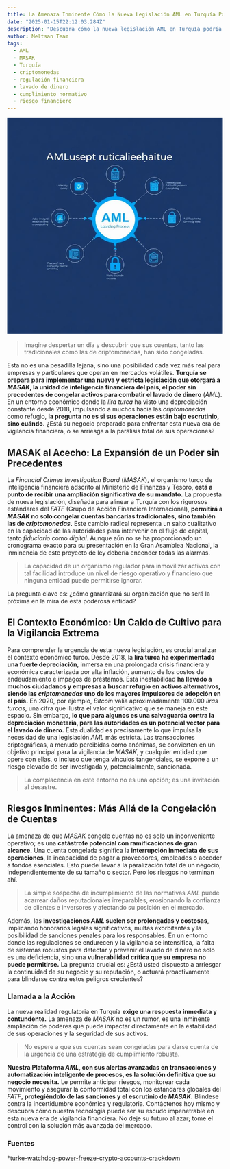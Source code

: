 ```yaml
---
title: La Amenaza Inminente Cómo la Nueva Legislación AML en Turquía Podría Congelar sus Activos Cripto y Bancarios
date: "2025-01-15T22:12:03.284Z"
description: "Descubra cómo la nueva legislación AML en Turquía podría poner en riesgo sus activos cripto y bancarios, y qué medidas tomar para protegerse."
author: Meltsan Team
tags:
  - AML
  - MASAK
  - Turquía
  - criptomonedas
  - regulación financiera
  - lavado de dinero
  - cumplimiento normativo
  - riesgo financiero
---
```


![Img](./aml-infographic.jpg)


> Imagine despertar un día y descubrir que sus cuentas, tanto las tradicionales como las de criptomonedas, han sido congeladas.

Esta no es una pesadilla lejana, sino una posibilidad cada vez más real para empresas y particulares que operan en mercados volátiles. **Turquía se prepara para implementar una nueva y estricta legislación que otorgará a *MASAK*, la unidad de inteligencia financiera del país, el poder sin precedentes de congelar activos para combatir el lavado de dinero** (*AML*). En un entorno económico donde la *lira turca* ha visto una depreciación constante desde 2018, impulsando a muchos hacia las *criptomonedas* como refugio, **la pregunta no es si sus operaciones están bajo escrutinio, sino cuándo.** ¿Está su negocio preparado para enfrentar esta nueva era de vigilancia financiera, o se arriesga a la parálisis total de sus operaciones?

## MASAK al Acecho: La Expansión de un Poder sin Precedentes

La *Financial Crimes Investigation Board* (*MASAK*), el organismo turco de inteligencia financiera adscrito al Ministerio de Finanzas y Tesoro, **está a punto de recibir una ampliación significativa de su mandato.** La propuesta de nueva legislación, diseñada para alinear a Turquía con los rigurosos estándares del *FATF* (Grupo de Acción Financiera Internacional), **permitirá a *MASAK* no solo congelar cuentas bancarias tradicionales, sino también las de *criptomonedas*.** Este cambio radical representa un salto cualitativo en la capacidad de las autoridades para intervenir en el flujo de capital, tanto *fiduciario* como *digital*. Aunque aún no se ha proporcionado un cronograma exacto para su presentación en la Gran Asamblea Nacional, la inminencia de este proyecto de ley debería encender todas las alarmas.

> La capacidad de un organismo regulador para inmovilizar activos con tal facilidad introduce un nivel de riesgo operativo y financiero que ninguna entidad puede permitirse ignorar.

La pregunta clave es: ¿cómo garantizará su organización que no será la próxima en la mira de esta poderosa entidad?

## El Contexto Económico: Un Caldo de Cultivo para la Vigilancia Extrema

Para comprender la urgencia de esta nueva legislación, es crucial analizar el contexto económico turco. Desde 2018, la **lira turca ha experimentado una fuerte depreciación**, inmersa en una prolongada crisis financiera y económica caracterizada por alta inflación, aumento de los costos de endeudamiento e impagos de préstamos. Esta inestabilidad **ha llevado a muchos ciudadanos y empresas a buscar refugio en activos alternativos, siendo las *criptomonedas* uno de los mayores impulsores de adopción en el país.** En 2020, por ejemplo, *Bitcoin* valía aproximadamente 100.000 *liras turcas*, una cifra que ilustra el valor significativo que se maneja en este espacio. Sin embargo, **lo que para algunos es una salvaguarda contra la depreciación monetaria, para las autoridades es un potencial vector para el lavado de dinero.** Esta dualidad es precisamente lo que impulsa la necesidad de una legislación *AML* más estricta. Las transacciones criptográficas, a menudo percibidas como anónimas, se convierten en un objetivo principal para la vigilancia de *MASAK*, y cualquier entidad que opere con ellas, o incluso que tenga vínculos tangenciales, se expone a un riesgo elevado de ser investigada y, potencialmente, sancionada.

> La complacencia en este entorno no es una opción; es una invitación al desastre.

## Riesgos Inminentes: Más Allá de la Congelación de Cuentas

La amenaza de que *MASAK* congele cuentas no es solo un inconveniente operativo; es una **catástrofe potencial con ramificaciones de gran alcance.** Una cuenta congelada significa la **interrupción inmediata de sus operaciones**, la incapacidad de pagar a proveedores, empleados o acceder a fondos esenciales. Esto puede llevar a la paralización total de un negocio, independientemente de su tamaño o sector. Pero los riesgos no terminan ahí.

> La simple sospecha de incumplimiento de las normativas *AML* puede acarrear daños reputacionales irreparables, erosionando la confianza de clientes e inversores y afectando su posición en el mercado.

Además, las **investigaciones *AML* suelen ser prolongadas y costosas**, implicando honorarios legales significativos, multas exorbitantes y la posibilidad de sanciones penales para los responsables. En un entorno donde las regulaciones se endurecen y la vigilancia se intensifica, la falta de sistemas robustos para detectar y prevenir el lavado de dinero no solo es una deficiencia, sino una **vulnerabilidad crítica que su empresa no puede permitirse.** La pregunta crucial es: ¿Está usted dispuesto a arriesgar la continuidad de su negocio y su reputación, o actuará proactivamente para blindarse contra estos peligros crecientes?


### Llamada a la Acción

La nueva realidad regulatoria en Turquía **exige una respuesta inmediata y contundente.** La amenaza de *MASAK* no es un rumor, es una inminente ampliación de poderes que puede impactar directamente en la estabilidad de sus operaciones y la seguridad de sus activos.

> No espere a que sus cuentas sean congeladas para darse cuenta de la urgencia de una estrategia de cumplimiento robusta.

**Nuestra Plataforma *AML*, con sus alertas avanzadas en transacciones y automatización inteligente de procesos, es la solución definitiva que su negocio necesita.** Le permite anticipar riesgos, monitorear cada movimiento y asegurar la conformidad total con los estándares globales del *FATF*, **protegiéndolo de las sanciones y el escrutinio de *MASAK*.** Blindese contra la incertidumbre económica y regulatoria. Contáctenos hoy mismo y descubra cómo nuestra tecnología puede ser su escudo impenetrable en esta nueva era de vigilancia financiera. No deje su futuro al azar; tome el control con la solución más avanzada del mercado.


### Fuentes

*[turke-watchdog-power-freeze-crypto-accounts-crackdown](https://es.cointelegraph.com/news/turke-watchdog-power-freeze-crypto-accounts-crackdown) 
